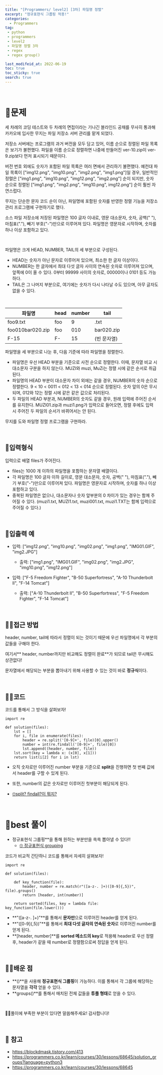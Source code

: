 ```yaml
---
title: "[Programmers/ level2] [3차] 파일명 정렬"
excerpt: "정규표현식 그룹핑 적용!"
categories:
  - Programmers
tag:
 - python
 - programmers
 - level2
 - 파일명 정렬 3차
 - regex
 - regex group()

last_modifeid_at: 2022-06-19
toc: true
toc_sticky: true
search: true
---
```


<br>



# 👩문제

세 차례의 코딩 테스트와 두 차례의 면접이라는 기나긴 블라인드 공채를 무사히 통과해 카카오에 입사한 무지는 파일 저장소 서버 관리를 맡게 되었다.

저장소 서버에는 프로그램의 과거 버전을 모두 담고 있어, 이름 순으로 정렬된 파일 목록은 보기가 불편했다. 파일을 이름 순으로 정렬하면 나중에 만들어진 ver-10.zip이 ver-9.zip보다 먼저 표시되기 때문이다.

버전 번호 외에도 숫자가 포함된 파일 목록은 여러 면에서 관리하기 불편했다. 예컨대 파일 목록이 ["img12.png", "img10.png", "img2.png", "img1.png"]일 경우, 일반적인 정렬은 ["img1.png", "img10.png", "img12.png", "img2.png"] 순이 되지만, 숫자 순으로 정렬된 ["img1.png", "img2.png", "img10.png", img12.png"] 순이 훨씬 자연스럽다.

무지는 단순한 문자 코드 순이 아닌, 파일명에 포함된 숫자를 반영한 정렬 기능을 저장소 관리 프로그램에 구현하기로 했다.

소스 파일 저장소에 저장된 파일명은 100 글자 이내로, 영문 대소문자, 숫자, 공백(" "), 마침표("."), 빼기 부호("-")만으로 이루어져 있다. 파일명은 영문자로 시작하며, 숫자를 하나 이상 포함하고 있다.

<br>

파일명은 크게 HEAD, NUMBER, TAIL의 세 부분으로 구성된다.

* HEAD는 숫자가 아닌 문자로 이루어져 있으며, 최소한 한 글자 이상이다.
* NUMBER는 한 글자에서 최대 다섯 글자 사이의 연속된 숫자로 이루어져 있으며, 앞쪽에 0이 올 수 있다. 0부터 99999 사이의 숫자로, 00000이나 0101 등도 가능하다.
* TAIL은 그 나머지 부분으로, 여기에는 숫자가 다시 나타날 수도 있으며, 아무 글자도 없을 수 있다.

<br>

|파일명|head|number|tail|
|------|-----|----|-----|
|foo9.txt|foo|9|.txt|
|foo010bar020.zip|foo|010|bar020.zip|
|F-15|F-|15|(빈 문자열)|


파일명을 세 부분으로 나눈 후, 다음 기준에 따라 파일명을 정렬한다.

* 파일명은 우선 HEAD 부분을 기준으로 사전 순으로 정렬한다. 이때, 문자열 비교 시 대소문자 구분을 하지 않는다. MUZI와 muzi, MuZi는 정렬 시에 같은 순서로 취급된다.
* 파일명의 HEAD 부분이 대소문자 차이 외에는 같을 경우, NUMBER의 숫자 순으로 정렬한다. 9 < 10 < 0011 < 012 < 13 < 014 순으로 정렬된다. 숫자 앞의 0은 무시되며, 012와 12는 정렬 시에 같은 같은 값으로 처리된다.
* 두 파일의 HEAD 부분과, NUMBER의 숫자도 같을 경우, 원래 입력에 주어진 순서를 유지한다. MUZI01.zip과 muzi1.png가 입력으로 들어오면, 정렬 후에도 입력 시 주어진 두 파일의 순서가 바뀌어서는 안 된다.

무지를 도와 파일명 정렬 프로그램을 구현하라.

<br>

## 👩입력형식

입력으로 배열 files가 주어진다.

* files는 1000 개 이하의 파일명을 포함하는 문자열 배열이다.
* 각 파일명은 100 글자 이하 길이로, 영문 대소문자, 숫자, 공백(" "), 마침표("."), 빼기 부호("-")만으로 이루어져 있다. 파일명은 영문자로 시작하며, 숫자를 하나 이상 포함하고 있다.
* 중복된 파일명은 없으나, 대소문자나 숫자 앞부분의 0 차이가 있는 경우는 함께 주어질 수 있다. (muzi1.txt, MUZI1.txt, muzi001.txt, muzi1.TXT는 함께 입력으로 주어질 수 있다.)

<br>

## 👩입출력 예

* 입력: ["img12.png", "img10.png", "img02.png", "img1.png", "IMG01.GIF", "img2.JPG"]
    * 출력: ["img1.png", "IMG01.GIF", "img02.png", "img2.JPG", "img10.png", "img12.png"]

* 입력: ["F-5 Freedom Fighter", "B-50 Superfortress", "A-10 Thunderbolt II", "F-14 Tomcat"]
    * 출력: ["A-10 Thunderbolt II", "B-50 Superfortress", "F-5 Freedom Fighter", "F-14 Tomcat"]

<br>

## 🙋‍♀️접근 방법

header, number, tail에 따라서 정렬이 되는 것이기 때문에 우선 파일명에서 각 부분의 값들을 구해야 한다.

여기서** header, number까지만 비교해도 정렬이 완료**가 되므로 tail은 무시해도 상관없다!

문자열에서 해당되는 부분을 뽑아내기 위해 사용할 수 있는 것이 바로 **정규식**이다.

<br>

## 🙋‍♀️코드 

코드를 통해서 그 방식을 살펴보자!

```
import re

def solution(files):
    lst = []
    for i, file in enumerate(files):
        header = re.split('[0-9]+', file)[0].upper()
        number = int(re.findall('[0-9]+', file)[0])
        lst.append((header, number, file))
    lst.sort(key = lambda x: (x[0], x[1]))
    return list(i[2] for i in lst)
```
* 오직 숫자로만 이루어진 number 부분을 기준으로 **split**을 진행하면 첫 번째 값에서 header를 구할 수 있게 된다.

* 또한, number의 값은 숫자로만 이루어진 첫부분이 해당되게 된다.

* [🙄split? findall?이 뭐지?](https://915dbfl.github.io/python/regex-(2)/)

<br>

# 🔔best 풀이

* 정규표현식 그룹핑**을 통해 원하는 부분만을 쏙쏙 뽑아낼 수 있다!!
    * [🙄 정규표현식 grouping](https://915dbfl.github.io/python/regex_group/)

코드가 비교적 간단하니 코드를 통해서 자세히 살펴보자!

```
import re

def solution(files):

    def key_function(file):
        header, number = re.match(r"([a-z-. ]+)([0-9]{,5})", file).groups()
        return [header, int(number)]

    return sorted(files, key = lambda file: key_function(file.lower()))
```

* **"([a-z-. ]+)"**를 통해서 **문자만**으로 이루어진 header를 얻게 된다.
* **"([0-9]{,5})"**를 통해서 **최대 다섯 글자의 연속된 숫자**로 이루어진 number를 얻게 된다.
* **[header, number]**를 **sorted 메소드의 key**로 적용해 header로 우선 정렬 후, header가 같을 때 number로 정렬함으로써 정답을 얻게 된다.

<br>

## 👩‍💻배운 점
* **()**을 사용해 **정규표현식 그룹핑**이 가능하다. 이를 통해서 각 그룹에 해당하는 문자열을 **각각** 얻을 수 있다.
* **groups()**를 통해서 매치된 전체 값들을 **튜플 형태**로 얻을 수 있다.

<BR>

🙇‍♀️풀이에 부족한 부분이 있다면 말씀해주세요! 감사합니다!

<br>

## 📃 참고
* <https://blockdmask.tistory.com/413>
* <https://programmers.co.kr/learn/courses/30/lessons/68645/solution_groups?language=python3>
* <https://programmers.co.kr/learn/courses/30/lessons/68645>